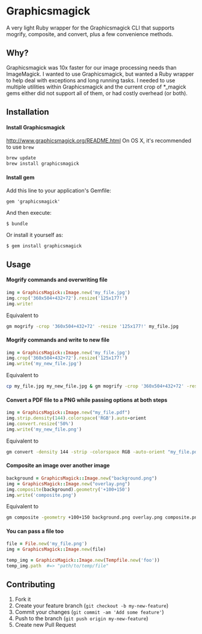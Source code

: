 # Graphicsmagick

A very light Ruby wrapper for the Graphicsmagick CLI that supports mogrify, composite, and convert, plus a few convenience methods.

## Why?

Graphicsmagick was 10x faster for our image processing needs than ImageMagick.
I wanted to use Graphicsmagick, but wanted a Ruby wrapper to help deal with exceptions and long running tasks. I needed to use multiple utilities within Graphicsmagick and the current crop of *_magick gems either did not support all of them, or had costly overhead (or both).

## Installation

#### Install Graphicsmagick
http://www.graphicsmagick.org/README.html
On OS X, it's recommended to use `brew`
```bash
brew update
brew install graphicsmagick
```

#### Install gem
Add this line to your application's Gemfile:

    gem 'graphicsmagick'

And then execute:

    $ bundle

Or install it yourself as:

    $ gem install graphicsmagick

## Usage

#### Mogrify commands and overwriting file
```ruby
img = GraphicsMagick::Image.new('my_file.jpg')
img.crop('360x504+432+72').resize('125x177!')
img.write!
```
Equivalent to
```bash
gm mogrify -crop '360x504+432+72' -resize '125x177!' my_file.jpg
```


#### Mogrify commands and write to new file
```ruby
img = GraphicsMagick::Image.new('my_file.jpg')
img.crop('360x504+432+72').resize('125x177!')
img.write('my_new_file.jpg')
```
Equivalent to
```bash
cp my_file.jpg my_new_file.jpg & gm mogrify -crop '360x504+432+72' -resize '125x177!' my_new_file.jpg
```


#### Convert a PDF file to a PNG while passing options at both steps
```ruby
img = GraphicsMagick::Image.new("my_file.pdf")
img.strip.density(144).colorspace('RGB').auto-orient
img.convert.resize('50%')
img.write('my_new_file.png')
```
Equivalent to
```bash
gm convert -density 144 -strip -colorspace RGB -auto-orient "my_file.pdf" -resize '50%' my_new_file.png
```


#### Composite an image over another image
```ruby
background = GraphicsMagick::Image.new("background.png")
img = GraphicsMagick::Image.new("overlay.png")
img.composite(background).geometry('+100+150')
img.write('composite.png')
```
Equivalent to
```bash
gm composite -geometry +100+150 background.png overlay.png composite.png
```


#### You can pass a file too
```ruby
file = File.new('my_file.png')
img = GraphicsMagick::Image.new(file)

temp_img = GraphicsMagick::Image.new(Tempfile.new('foo'))
temp_img.path  #=> "path/to/temp/file"
```


## Contributing

1. Fork it
2. Create your feature branch (`git checkout -b my-new-feature`)
3. Commit your changes (`git commit -am 'Add some feature'`)
4. Push to the branch (`git push origin my-new-feature`)
5. Create new Pull Request
